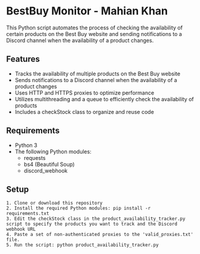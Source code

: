 # BestBuy Monitor - Mahian Khan
This Python script automates the process of checking the availability of certain products on the Best Buy website and sending notifications to a Discord channel when the availability of a product changes.


## Features

- Tracks the availability of multiple products on the Best Buy website
- Sends notifications to a Discord channel when the availability of a product changes
- Uses HTTP and HTTPS proxies to optimize performance
- Utilizes multithreading and a queue to efficiently check the availability of products
- Includes a checkStock class to organize and reuse code



## Requirements
- Python 3
- The following Python modules:
    - requests
    - bs4 (Beautiful Soup)
    - discord_webhook
## Setup
    1. Clone or download this repository
    2. Install the required Python modules: pip install -r requirements.txt
    3. Edit the checkStock class in the product_availability_tracker.py script to specify the products you want to track and the Discord webhook URL
    4. Paste a set of non-authenticated proxies to the 'valid_proxies.txt' file.
    5. Run the script: python product_availability_tracker.py
